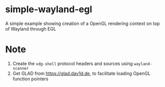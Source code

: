 # simple-wayland-egl
A simple example showing creation of a OpenGL rendering context on top of Wayland through EGL

# Note
1. Create the `xdg-shell` protocol headers and sources using `wayland-scanner`
2. Get GLAD from https://glad.dav1d.de, to facilitate loading OpenGL function pointers
